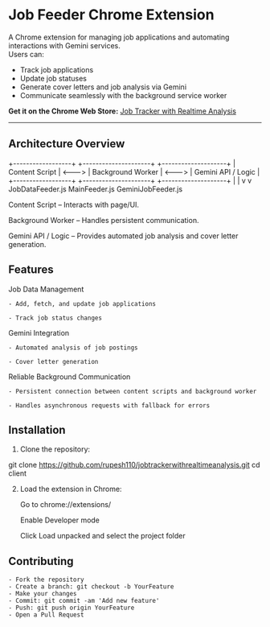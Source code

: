 # Job Feeder Chrome Extension

A Chrome extension for managing job applications and automating interactions with Gemini services.  
Users can:

- Track job applications
- Update job statuses
- Generate cover letters and job analysis via Gemini
- Communicate seamlessly with the background service worker


**Get it on the Chrome Web Store:** [Job Tracker with Realtime Analysis](https://chromewebstore.google.com/detail/job-tracker-with-realtime/enokaggipfjhcdfioegochdgphbejepm)

---

## Architecture Overview

+------------------+       +---------------------+       +--------------------+
|   Content Script  | <---> |  Background Worker  | <---> | Gemini API / Logic |
+------------------+       +---------------------+       +--------------------+
        |                           |
        v                           v
   JobDataFeeder.js            MainFeeder.js
   GeminiJobFeeder.js

Content Script – Interacts with page/UI.

Background Worker – Handles persistent communication.

Gemini API / Logic – Provides automated job analysis and cover letter generation.

## Features

Job Data Management

    - Add, fetch, and update job applications

    - Track job status changes

Gemini Integration

    - Automated analysis of job postings

    - Cover letter generation

Reliable Background Communication

    - Persistent connection between content scripts and background worker

    - Handles asynchronous requests with fallback for errors


## Installation

1. Clone the repository:

git clone https://github.com/rupesh110/jobtrackerwithrealtimeanalysis.git
cd client


2. Load the extension in Chrome:

    Go to chrome://extensions/

    Enable Developer mode

    Click Load unpacked and select the project folder


## Contributing

    - Fork the repository
    - Create a branch: git checkout -b YourFeature
    - Make your changes
    - Commit: git commit -am 'Add new feature'
    - Push: git push origin YourFeature
    - Open a Pull Request